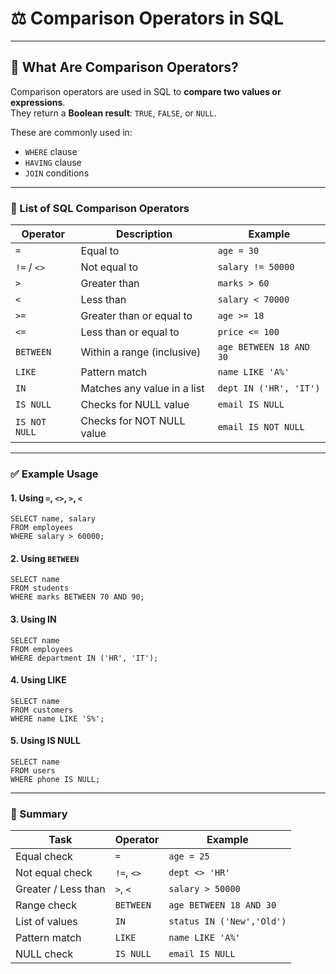 # ⚖️ Comparison Operators in SQL

---
## 📘 What Are Comparison Operators?

Comparison operators are used in SQL to **compare two values or expressions**.  
They return a **Boolean result**: `TRUE`, `FALSE`, or `NULL`.

These are commonly used in:
- `WHERE` clause
- `HAVING` clause
- `JOIN` conditions

---

### 🔧 List of SQL Comparison Operators

| Operator     | Description                      | Example                   |
|--------------|----------------------------------|---------------------------|
| `=`          | Equal to                         | `age = 30`                |
| `!=` / `<>`  | Not equal to                     | `salary != 50000`         |
| `>`          | Greater than                     | `marks > 60`              |
| `<`          | Less than                        | `salary < 70000`          |
| `>=`         | Greater than or equal to         | `age >= 18`               |
| `<=`         | Less than or equal to            | `price <= 100`            |
| `BETWEEN`    | Within a range (inclusive)       | `age BETWEEN 18 AND 30`   |
| `LIKE`       | Pattern match                    | `name LIKE 'A%'`          |
| `IN`         | Matches any value in a list      | `dept IN ('HR', 'IT')`    |
| `IS NULL`    | Checks for NULL value            | `email IS NULL`           |
| `IS NOT NULL`| Checks for NOT NULL value        | `email IS NOT NULL`       |

---

### ✅ Example Usage

#### 1. Using `=`, `<>`, `>`, `<`

```roomsql
SELECT name, salary
FROM employees
WHERE salary > 60000;
```
#### 2. Using `BETWEEN`
```roomsql
SELECT name
FROM students
WHERE marks BETWEEN 70 AND 90;
```
#### 3. Using IN
```roomsql
SELECT name
FROM employees
WHERE department IN ('HR', 'IT');
```
#### 4. Using LIKE
```roomsql
SELECT name
FROM customers
WHERE name LIKE 'S%';
```
#### 5. Using IS NULL
```roomsql
SELECT name
FROM users
WHERE phone IS NULL;
```
---
### 🧠 Summary
| Task                | Operator   | Example                   |
| ------------------- | ---------- | ------------------------- |
| Equal check         | `=`        | `age = 25`                |
| Not equal check     | `!=`, `<>` | `dept <> 'HR'`            |
| Greater / Less than | `>`, `<`   | `salary > 50000`          |
| Range check         | `BETWEEN`  | `age BETWEEN 18 AND 30`   |
| List of values      | `IN`       | `status IN ('New','Old')` |
| Pattern match       | `LIKE`     | `name LIKE 'A%'`          |
| NULL check          | `IS NULL`  | `email IS NULL`           |
